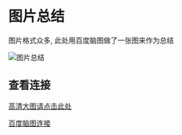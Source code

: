 # 图片总结

图片格式众多, 此处用百度脑图做了一张图来作为总结

<!-- ![图片总结](/blog/skills/image-conclude.png) -->

<img src="/blog/skills/image-conclude.png" class="image-conclude" alt="图片总结">

## 查看连接

<a href="/blog/skills/image-conclude.png" target="_blank">高清大图请点击此处</a>

<a href="http://naotu.baidu.com/file/6558b5ad5c98b928d7773192993559d8?token=d1d30ee3c4e3c915" target="_blank">百度脑图连接</a>
